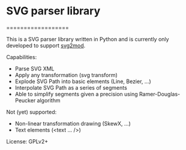 # SVG parser library
==================

This is a SVG parser library written in Python and is currently only developed to support
[svg2mod](https://github.com/svg2mod/svg2mod).


Capabilities:
 - Parse SVG XML
 - Apply any transformation (svg transform)
 - Explode SVG Path into basic elements (Line, Bezier, ...)
 - Interpolate SVG Path as a series of segments
 - Able to simplify segments given a precision using Ramer-Douglas-Peucker algorithm

Not (yet) supported:
 - Non-linear transformation drawing (SkewX, ...)
 - Text elements (\<text ... />)

License: GPLv2+
